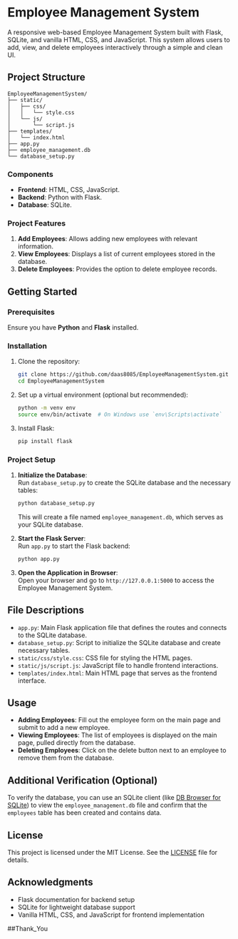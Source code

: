# Employee Management System

A responsive web-based Employee Management System built with Flask, SQLite, and vanilla HTML, CSS, and JavaScript. This system allows users to add, view, and delete employees interactively through a simple and clean UI.

## Project Structure

```plaintext
EmployeeManagementSystem/
├── static/
│   ├── css/
│   │   └── style.css
│   └── js/
│       └── script.js
├── templates/
│   └── index.html
├── app.py
├── employee_management.db
└── database_setup.py
```

### Components

- **Frontend**: HTML, CSS, JavaScript.
- **Backend**: Python with Flask.
- **Database**: SQLite.

### Project Features

1. **Add Employees**: Allows adding new employees with relevant information.
2. **View Employees**: Displays a list of current employees stored in the database.
3. **Delete Employees**: Provides the option to delete employee records.

## Getting Started

### Prerequisites

Ensure you have **Python** and **Flask** installed.

### Installation

1. Clone the repository:
   ```bash
   git clone https://github.com/daas8085/EmployeeManagementSystem.git
   cd EmployeeManagementSystem
   ```

2. Set up a virtual environment (optional but recommended):
   ```bash
   python -m venv env
   source env/bin/activate  # On Windows use `env\Scripts\activate`
   ```

3. Install Flask:
   ```bash
   pip install flask
   ```

### Project Setup

1. **Initialize the Database**:  
   Run `database_setup.py` to create the SQLite database and the necessary tables:
   ```bash
   python database_setup.py
   ```

   This will create a file named `employee_management.db`, which serves as your SQLite database.

2. **Start the Flask Server**:  
   Run `app.py` to start the Flask backend:
   ```bash
   python app.py
   ```

3. **Open the Application in Browser**:  
   Open your browser and go to `http://127.0.0.1:5000` to access the Employee Management System.

## File Descriptions

- `app.py`: Main Flask application file that defines the routes and connects to the SQLite database.
- `database_setup.py`: Script to initialize the SQLite database and create necessary tables.
- `static/css/style.css`: CSS file for styling the HTML pages.
- `static/js/script.js`: JavaScript file to handle frontend interactions.
- `templates/index.html`: Main HTML page that serves as the frontend interface.

## Usage

- **Adding Employees**: Fill out the employee form on the main page and submit to add a new employee.
- **Viewing Employees**: The list of employees is displayed on the main page, pulled directly from the database.
- **Deleting Employees**: Click on the delete button next to an employee to remove them from the database.

## Additional Verification (Optional)

To verify the database, you can use an SQLite client (like [DB Browser for SQLite](https://sqlitebrowser.org/)) to view the `employee_management.db` file and confirm that the `employees` table has been created and contains data.

## License

This project is licensed under the MIT License. See the [LICENSE](LICENSE) file for details.

## Acknowledgments

- Flask documentation for backend setup
- SQLite for lightweight database support
- Vanilla HTML, CSS, and JavaScript for frontend implementation

##Thank_You
